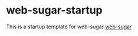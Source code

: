 # web-sugar-startup
This is a startup template for web-sugar [web-sugar](https://github.com/ForNetCode/web-sugar)
